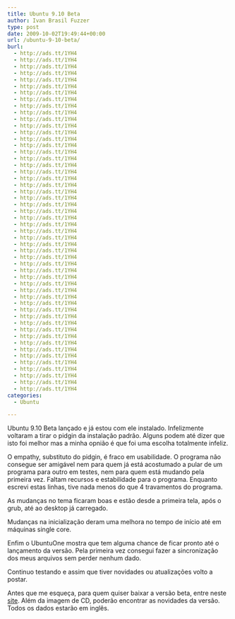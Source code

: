 ```yaml
---
title: Ubuntu 9.10 Beta
author: Ivan Brasil Fuzzer
type: post
date: 2009-10-02T19:49:44+00:00
url: /ubuntu-9-10-beta/
burl:
  - http://ads.tt/1YH4
  - http://ads.tt/1YH4
  - http://ads.tt/1YH4
  - http://ads.tt/1YH4
  - http://ads.tt/1YH4
  - http://ads.tt/1YH4
  - http://ads.tt/1YH4
  - http://ads.tt/1YH4
  - http://ads.tt/1YH4
  - http://ads.tt/1YH4
  - http://ads.tt/1YH4
  - http://ads.tt/1YH4
  - http://ads.tt/1YH4
  - http://ads.tt/1YH4
  - http://ads.tt/1YH4
  - http://ads.tt/1YH4
  - http://ads.tt/1YH4
  - http://ads.tt/1YH4
  - http://ads.tt/1YH4
  - http://ads.tt/1YH4
  - http://ads.tt/1YH4
  - http://ads.tt/1YH4
  - http://ads.tt/1YH4
  - http://ads.tt/1YH4
  - http://ads.tt/1YH4
  - http://ads.tt/1YH4
  - http://ads.tt/1YH4
  - http://ads.tt/1YH4
  - http://ads.tt/1YH4
  - http://ads.tt/1YH4
  - http://ads.tt/1YH4
  - http://ads.tt/1YH4
  - http://ads.tt/1YH4
  - http://ads.tt/1YH4
  - http://ads.tt/1YH4
  - http://ads.tt/1YH4
  - http://ads.tt/1YH4
  - http://ads.tt/1YH4
  - http://ads.tt/1YH4
  - http://ads.tt/1YH4
  - http://ads.tt/1YH4
  - http://ads.tt/1YH4
  - http://ads.tt/1YH4
  - http://ads.tt/1YH4
  - http://ads.tt/1YH4
  - http://ads.tt/1YH4
  - http://ads.tt/1YH4
  - http://ads.tt/1YH4
  - http://ads.tt/1YH4
  - http://ads.tt/1YH4
  - http://ads.tt/1YH4
  - http://ads.tt/1YH4
categories:
  - Ubuntu

---
```

Ubuntu 9.10 Beta lançado e já estou com ele instalado. Infelizmente voltaram a tirar o pidgin da instalação padrão. Alguns podem até dizer que isto foi melhor mas a minha opnião é que foi uma escolha totalmente infeliz.

O empathy, substituto do pidgin, é fraco em usabilidade. O programa não consegue ser amigável nem para quem já está acostumado a pular de um programa para outro em testes, nem para quem está mudando pela primeira vez. Faltam recursos e estabilidade para o programa. Enquanto escrevi estas linhas, tive nada menos do que 4 travamentos do programa.

As mudanças no tema ficaram boas e estão desde a primeira tela, após o grub, até ao desktop já carregado.

Mudanças na inicialização deram uma melhora no tempo de início até em máquinas single core.

Enfim o UbuntuOne mostra que tem alguma chance de ficar pronto até o lançamento da versão. Pela primeira vez consegui fazer a sincronização dos meus arquivos sem perder nenhum dado.

Continuo testando e assim que tiver novidades ou atualizações volto a postar.

Antes que me esqueça, para quem quiser baixar a versão beta, entre neste [site][1]. Além da imagem de CD, poderão encontrar as novidades da versão. Todos os dados estarão em inglês.

 [1]: http://www.ubuntu.com/testing/karmic/beta